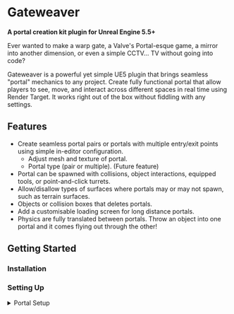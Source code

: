 # Gateweaver
**A portal creation kit plugin for Unreal Engine 5.5+**

Ever wanted to make a warp gate, a Valve's Portal-esque game, a mirror into another dimension, or even a simple CCTV... TV without going into code?

Gateweaver is a powerful yet simple UE5 plugin that brings seamless "portal" mechanics to any project. Create fully functional portal that allow players to see, move, and interact across different spaces in real time using Render Target. It works right out of the box without fiddling with any settings.

## Features
- Create seamless portal pairs or portals with multiple entry/exit points using simple in-editor configuration.
  - Adjust mesh and texture of portal.
  - Portal type (pair or multiple). (Future feature)
- Portal can be spawned with collisions, object interactions, equipped tools, or point-and-click turrets.
- Allow/disallow types of surfaces where portals may or may not spawn, such as terrain surfaces.
- Objects or collision boxes that deletes portals.
- Add a customisable loading screen for long distance portals.
- Physics are fully translated between portals. Throw an object into one portal and it comes flying out through the other!

## Getting Started
### Installation


### Setting Up
<details>
<summary>Portal Setup</summary>

Portals need to be in pairs in order to work, obviously! Drag 2 portals into the game world. In the details panel of each portal, select the Exit Portal as the other portal. This will automatically teleport the player to the other portal when they step into one.
</details>

